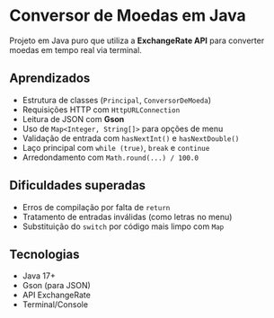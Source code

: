# Conversor de Moedas em Java

Projeto em Java puro que utiliza a **ExchangeRate API** para converter moedas em tempo real via terminal.

## Aprendizados

- Estrutura de classes (`Principal`, `ConversorDeMoeda`)
- Requisições HTTP com `HttpURLConnection`
- Leitura de JSON com **Gson**
- Uso de `Map<Integer, String[]>` para opções de menu
- Validação de entrada com `hasNextInt()` e `hasNextDouble()`
- Laço principal com `while (true)`, `break` e `continue`
- Arredondamento com `Math.round(...) / 100.0`

## Dificuldades superadas

- Erros de compilação por falta de `return`
- Tratamento de entradas inválidas (como letras no menu)
- Substituição do `switch` por código mais limpo com `Map`

## Tecnologias

- Java 17+
- Gson (para JSON)
- API ExchangeRate
- Terminal/Console
